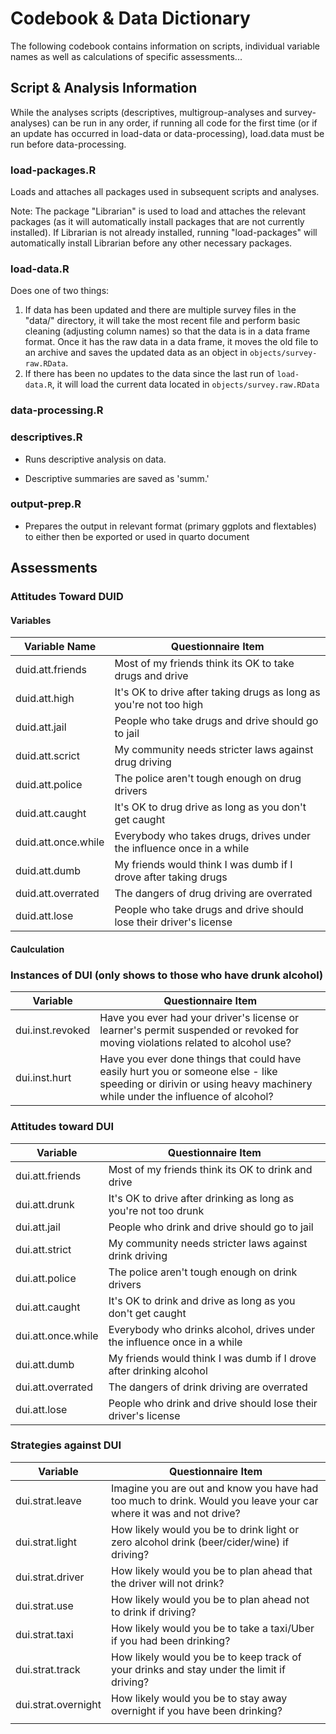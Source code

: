 # Codebook & Data Dictionary

The following codebook contains information on scripts, individual variable names as well as calculations of specific assessments...

## Script & Analysis Information

While the analyses scripts (descriptives, multigroup-analyses and survey-analyses) can be run in any order, if running all code for the first time (or if an update has occurred in load-data or data-processing), load.data must be run before data-processing.

### load-packages.R

Loads and attaches all packages used in subsequent scripts and analyses.

Note: The package "Librarian" is used to load and attaches the relevant packages (as it will automatically install packages that are not currently installed). If Librarian is not already installed, running "load-packages" will automatically install Librarian before any other necessary packages.

### load-data.R

Does one of two things:

1.  If data has been updated and there are multiple survey files in the "data/" directory, it will take the most recent file and perform basic cleaning (adjusting column names) so that the data is in a data frame format. Once it has the raw data in a data frame, it moves the old file to an archive and saves the updated data as an object in `objects/survey-raw.RData`.
2.  If there has been no updates to the data since the last run of `load-data.R`, it will load the current data located in `objects/survey.raw.RData`

### data-processing.R

### descriptives.R

-   Runs descriptive analysis on data.

-   Descriptive summaries are saved as 'summ.'

### output-prep.R

-   Prepares the output in relevant format (primary ggplots and flextables) to either then be exported or used in quarto document

### 

## Assessments

### Attitudes Toward DUID

#### Variables

| Variable Name       | Questionnaire Item                                                    |
|---------------------|-----------------------------------------------------------------------|
| duid.att.friends    | Most of my friends think its OK to take drugs and drive               |
| duid.att.high       | It's OK to drive after taking drugs as long as you're not too high    |
| duid.att.jail       | People who take drugs and drive should go to jail                     |
| duid.att.scrict     | My community needs stricter laws against drug driving                 |
| duid.att.police     | The police aren't tough enough on drug drivers                        |
| duid.att.caught     | It's OK to drug drive as long as you don't get caught                 |
| duid.att.once.while | Everybody who takes drugs, drives under the influence once in a while |
| duid.att.dumb       | My friends would think I was dumb if I drove after taking drugs       |
| duid.att.overrated  | The dangers of drug driving are overrated                             |
| duid.att.lose       | People who take drugs and drive should lose their driver's license    |

#### Caulculation

### Instances of DUI (only shows to those who have drunk alcohol)

| Variable         | Questionnaire Item                                                                                                                                                  |
|------------------|---------------------------------------------------------------------------------------------------------------------------------------------------------------------|
| dui.inst.revoked | Have you ever had your driver's license or learner's permit suspended or revoked for moving violations related to alcohol use?                                      |
| dui.inst.hurt    | Have you ever done things that could have easily hurt you or someone else - like speeding or dirivin or using heavy machinery while under the influence of alcohol? |

### Attitudes toward DUI

| Variable           | Questionnaire Item                                                       |
|--------------------|--------------------------------------------------------------------------|
| dui.att.friends    | Most of my friends think its OK to drink and drive                       |
| dui.att.drunk      | It's OK to drive after drinking as long as you're not too drunk          |
| dui.att.jail       | People who drink and drive should go to jail                             |
| dui.att.strict     | My community needs stricter laws against drink driving                   |
| dui.att.police     | The police aren't tough enough on drink drivers                          |
| dui.att.caught     | It's OK to drink and drive as long as you don't get caught               |
| dui.att.once.while | Everybody who drinks alcohol, drives under the influence once in a while |
| dui.att.dumb       | My friends would think I was dumb if I drove after drinking alcohol      |
| dui.att.overrated  | The dangers of drink driving are overrated                               |
| dui.att.lose       | People who drink and drive should lose their driver's license            |

### Strategies against DUI

| Variable            | Questionnaire Item                                                                                                |
|---------------------|-------------------------------------------------------------------------------------------------------------------|
| dui.strat.leave     | Imagine you are out and know you have had too much to drink. Would you leave your car where it was and not drive? |
| dui.strat.light     | How likely would you be to drink light or zero alcohol drink (beer/cider/wine) if driving?                        |
| dui.strat.driver    | How likely would you be to plan ahead that the driver will not drink?                                             |
| dui.strat.use       | How likely would you be to plan ahead not to drink if driving?                                                    |
| dui.strat.taxi      | How likely would you be to take a taxi/Uber if you had been drinking?                                             |
| dui.strat.track     | How likely would you be to keep track of your drinks and stay under the limit if driving?                         |
| dui.strat.overnight | How likely would you be to stay away overnight if you have been drinking?                                         |
|                     |                                                                                                                   |
